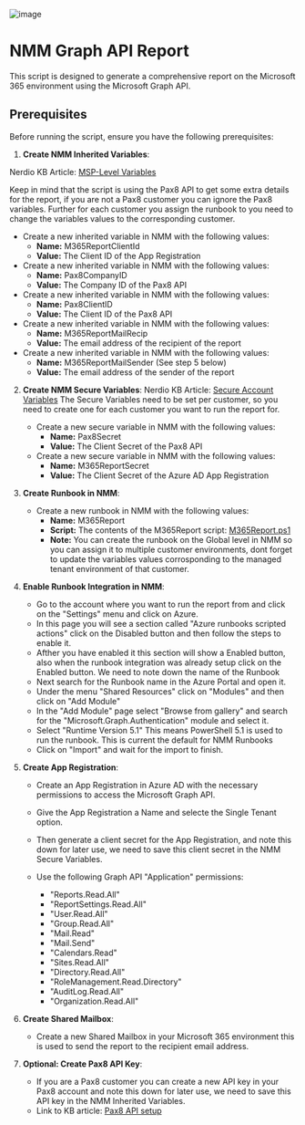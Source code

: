 ![image](https://github.com/Get-Nerdio/NMM-SE/assets/52416805/5c8dd05e-84a7-49f9-8218-64412fdaffaf)

# NMM Graph API Report

This script is designed to generate a comprehensive report on the Microsoft 365 environment using the Microsoft Graph API.

## Prerequisites

Before running the script, ensure you have the following prerequisites:

1. **Create NMM Inherited Variables**:

Nerdio KB Article: [MSP-Level Variables](https://nmmhelp.getnerdio.com/hc/en-us/articles/25498222400269-Scripted-Actions-MSP-Level-Variables)

Keep in mind that the script is using the Pax8 API to get some extra details for the report, if you are not a Pax8 customer you can ignore the Pax8 variables.
Further for each customer you assign the runbook to you need to change the variables values to the corresponding customer.

   - Create a new inherited variable in NMM with the following values:
     - **Name:** M365ReportClientId
     - **Value:** The Client ID of the App Registration
   - Create a new inherited variable in NMM with the following values:
     - **Name:** Pax8CompanyID
     - **Value:** The Company ID of the Pax8 API
   - Create a new inherited variable in NMM with the following values:
     - **Name:** Pax8ClientID
     - **Value:** The Client ID of the Pax8 API
   - Create a new inherited variable in NMM with the following values:
     - **Name:** M365ReportMailRecip
     - **Value:** The email address of the recipient of the report
   - Create a new inherited variable in NMM with the following values:
     - **Name:** M365ReportMailSender (See step 5 below)
     - **Value:** The email address of the sender of the report

2. **Create NMM Secure Variables**:
Nerdio KB Article: [Secure Account Variables](https://nmmhelp.getnerdio.com/hc/en-us/articles/25498291119629-Scripted-Actions-Account-Level-Variables)
The Secure Variables need to be set per customer, so you need to create one for each customer you want to run the report for.
   - Create a new secure variable in NMM with the following values:
     - **Name:** Pax8Secret
     - **Value:** The Client Secret of the Pax8 API
   - Create a new secure variable in NMM with the following values:
     - **Name:** M365ReportSecret
     - **Value:** The Client Secret of the Azure AD App Registration

3. **Create Runbook in NMM**:
   - Create a new runbook in NMM with the following values:
     - **Name:** M365Report
     - **Script:** The contents of the M365Report script: [M365Report.ps1](https://github.com/Get-Nerdio/NMM-SE/blob/main/Azure%20Runbooks/NMM%20Graph%20API%20Report/M365Report.ps1)
     - **Note:** You can create the runbook on the Global level in NMM so you can assign it to multiple customer environments, dont forget to update the variables values corrosponding to the managed tenant environment of that customer.

4. **Enable Runbook Integration in NMM**:
   - Go to the account where you want to run the report from and click on the "Settings" menu and click on Azure.
   - In this page you will see a section called "Azure runbooks scripted actions" click on the Disabled button and then follow the steps to enable it.
   - Afther you have enabled it this section will show a Enabled button, also when the runbook integration was already setup click on the Enabled button. We need to note down the name of the Runbook
   - Next search for the Runbook name in the Azure Portal and open it.
   - Under the menu "Shared Resources" click on "Modules" and then click on "Add Module"
   - In the "Add Module" page select "Browse from gallery" and search for the "Microsoft.Graph.Authentication" module and select it.
   - Select "Runtime Version 5.1" This means PowerShell 5.1 is used to run the runbook. This is current the default for NMM Runbooks
   - Click on "Import" and wait for the import to finish.

4. **Create App Registration**:
   - Create an App Registration in Azure AD with the necessary permissions to access the Microsoft Graph API.
   - Give the App Registration a Name and selecte the Single Tenant option.
   - Then generate a client secret for the App Registration, and note this down for later use, we need to save this client secret in the NMM Secure Variables.
   - Use the following Graph API "Application" permissions:

     - "Reports.Read.All"
     - "ReportSettings.Read.All"
     - "User.Read.All"
     - "Group.Read.All"
     - "Mail.Read"
     - "Mail.Send"
     - "Calendars.Read"
     - "Sites.Read.All"
     - "Directory.Read.All"
     - "RoleManagement.Read.Directory"
     - "AuditLog.Read.All"
     - "Organization.Read.All"

5. **Create Shared Mailbox**:
   - Create a new Shared Mailbox in your Microsoft 365 environment this is used to send the report to the recipient email address.

6. **Optional: Create Pax8 API Key**:
    - If you are a Pax8 customer you can create a new API key in your Pax8 account and note this down for later use, we need to save this API key in the NMM Inherited Variables.
    - Link to KB article: [Pax8 API setup](https://devx.pax8.com/docs/integrationrequest)





